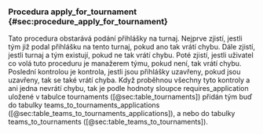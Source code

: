 
### Procedura apply_for_tournament {#sec:procedure_apply_for_tournament}

Tato procedura obstarává podání přihlášky na turnaj.
Nejprve zjistí, jestli tým již podal přihlášku na tento turnaj, pokud ano tak vrátí chybu.
Dále zjistí, jestli turnaj a tým existují, pokud ne tak vrátí chybu.
Poté zjistí, jestli uživatel co volá tuto proceduru je manažerem týmu, pokud není, tak vrátí chybu.
Poslední kontrolou je kontrola, jestli jsou přihlášky uzavřeny, pokud jsou uzavřeny, tak se také vrátí chyba.
Když proběhnou všechny tyto kontroly a ani jedna nevrátí chybu,
tak je podle hodnoty sloupce requires_application uložené v tabulce tournaments ([@sec:table_tournaments])
přidán tým buď do tabulky teams_to_tournaments_applications ([@sec:table_teams_to_tournaments_applications]),
a nebo do tabulky teams_to_tournaments ([@sec:table_teams_to_tournaments]).

